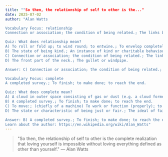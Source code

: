 ```yaml
---
title: ""So then, the relationship of self to other is the..."
date: 2025-07-02
author: "Alan Watts

Vocabulary Focus: relationship
Connection or association; the condition of being related.; The links between the x-values and y-values of ordered pairs of numbers especially coordinates.

Quiz: What does relationship mean?
A) To roll or fold up; to wind round; to entwine.; To envelop completely; to surround; to cover; to hide.
B) The state of being kind.; An instance of kind or charitable behaviour.
C) Connection or association; the condition of being related.; The links between the x-values and y-values of ordered pairs of numbers especially coordinates.
D) The front part of the neck.; The gullet or windpipe.

Answer: C) Connection or association; the condition of being related.; The links between the x-values and y-values of ordered pairs of numbers especially coordinates.

Vocabulary Focus: complete
A completed survey.; To finish; to make done; to reach the end.

Quiz: What does complete mean?
A) A cloud in outer space consisting of gas or dust (e.g. a cloud formed after a star explodes).; A white spot or slight opacity of the cornea.
B) A completed survey.; To finish; to make done; to reach the end.
C) To move:; (chiefly of a machine) To work or function (properly); to move or perform (as required).
D) The state or characteristic of being just or fair.; The ideal of fairness, impartiality, etc., especially with regard to the punishment of wrongdoing.

Answer: B) A completed survey.; To finish; to make done; to reach the end.
Learn about the author: https://en.wikipedia.org/wiki/Alan_Watts"
---
```


> "So then, the relationship of self to other is the complete realization that loving yourself is impossible without loving everything defined as other than yourself." — Alan Watts
